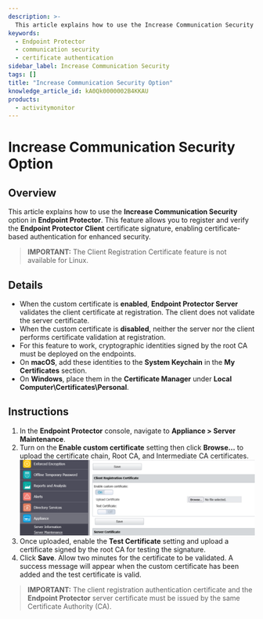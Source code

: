 ```yaml
---
description: >-
  This article explains how to use the Increase Communication Security option in Endpoint Protector, enabling certificate-based authentication for enhanced security.
keywords:
  - Endpoint Protector
  - communication security
  - certificate authentication
sidebar_label: Increase Communication Security
tags: []
title: "Increase Communication Security Option"
knowledge_article_id: kA0Qk0000002B4KKAU
products:
  - activitymonitor
---
```


# Increase Communication Security Option

## Overview

This article explains how to use the **Increase Communication Security** option in **Endpoint Protector**. This feature allows you to register and verify the **Endpoint Protector Client** certificate signature, enabling certificate-based authentication for enhanced security.

> **IMPORTANT:** The Client Registration Certificate feature is not available for Linux.

## Details

- When the custom certificate is **enabled**, **Endpoint Protector Server** validates the client certificate at registration. The client does not validate the server certificate.
- When the custom certificate is **disabled**, neither the server nor the client performs certificate validation at registration.
- For this feature to work, cryptographic identities signed by the root CA must be deployed on the endpoints.
- On **macOS**, add these identities to the **System Keychain** in the **My Certificates** section.
- On **Windows**, place them in the **Certificate Manager** under **Local Computer\Certificates\Personal**.

## Instructions

1. In the **Endpoint Protector** console, navigate to **Appliance > Server Maintenance**.
2. Turn on the **Enable custom certificate** setting then click **Browse...** to upload the certificate chain, Root CA, and Intermediate CA certificates.  
   ![Increase Communication Security option in Endpoint Protector](./images/servlet_image_51407d87971c.png)
3. Once uploaded, enable the **Test Certificate** setting and upload a certificate signed by the root CA for testing the signature.
4. Click **Save**. Allow two minutes for the certificate to be validated. A success message will appear when the custom certificate has been added and the test certificate is valid.

> **IMPORTANT:** The client registration authentication certificate and the **Endpoint Protector** server certificate must be issued by the same Certificate Authority (CA).